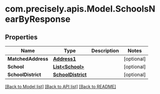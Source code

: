 
# com.precisely.apis.Model.SchoolsNearByResponse

## Properties

Name | Type | Description | Notes
------------ | ------------- | ------------- | -------------
**MatchedAddress** | [**Address1**](Address1.md) |  | [optional] 
**School** | [**List&lt;School&gt;**](School.md) |  | [optional] 
**SchoolDistrict** | [**SchoolDistrict**](SchoolDistrict.md) |  | [optional] 

[[Back to Model list]](../README.md#documentation-for-models)
[[Back to API list]](../README.md#documentation-for-api-endpoints)
[[Back to README]](../README.md)

